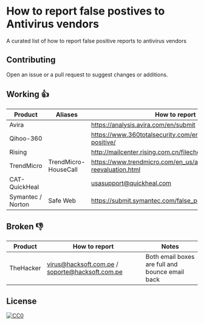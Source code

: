 # How to report false postives to Antivirus vendors

A curated list of how to report false positive reports to antivirus vendors

## Contributing

Open an issue or a pull request to suggest changes or additions.

## Working :thumbsup:

| Product | Aliases | How to report |
| --- | --- | --- |
| Avira |  | https://analysis.avira.com/en/submit |
| Qihoo-360 |  | https://www.360totalsecurity.com/en/suspicion/false-positive/ |
| Rising | | http://mailcenter.rising.com.cn/filecheck_en/ |
| TrendMicro | TrendMicro-HouseCall| https://www.trendmicro.com/en_us/about/legal/detection-reevaluation.html |
| CAT-QuickHeal | | usasupport@quickheal.com |
| Symantec / Norton | Safe Web | https://submit.symantec.com/false_positive/

## Broken :thumbsdown:

| Product | How to report | Notes |
| --- | --- | --- |
| TheHacker | virus@hacksoft.com.pe / soporte@hacksoft.com.pe | Both email boxes are full and bounce email back |

## License

[![CC0](https://i.creativecommons.org/p/zero/1.0/88x31.png)](https://creativecommons.org/publicdomain/zero/1.0/)
